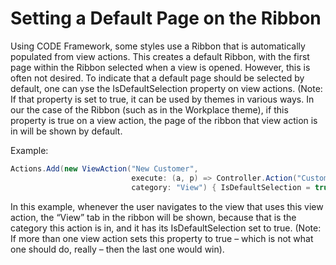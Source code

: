 # Setting a Default Page on the Ribbon

Using CODE Framework, some styles use a Ribbon that is automatically populated from view actions. This creates a default Ribbon, with the first page within the Ribbon selected when a view is opened. However, this is often not desired. To indicate that a default page should be selected by default, one can yse the IsDefaultSelection property on view actions. (Note: If that property is set to true, it can be used by themes in various ways. In our the case of the Ribbon (such as in the Workplace theme), if this property is true on a view action, the page of the ribbon that view action is in will be shown by default.

Example:

```c#
Actions.Add(new ViewAction("New Customer", 
                           execute: (a, p) => Controller.Action("Customer", "New"), 
                           category: "View") { IsDefaultSelection = true });
```

In this example, whenever the user navigates to the view that uses this view action, the “View” tab in the ribbon will be shown, because that is the category this action is in, and it has its IsDefaultSelection set to true. (Note: If more than one view action sets this property to true – which is not what one should do, really – then the last one would win).